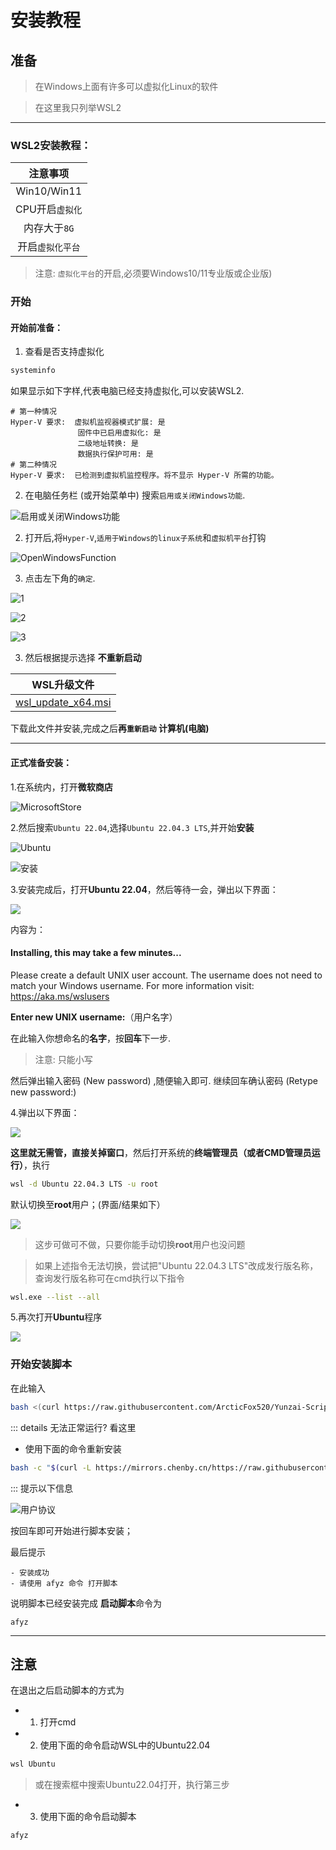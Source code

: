 # 安装教程
## 准备

> 在Windows上面有许多可以虚拟化Linux的软件

>在这里我只列举WSL2

---

### WSL2安装教程：

| 注意事项 |
| :------: |
| Win10/Win11 |
| CPU开启`虚拟化` |
| 内存大于`8G` |
| 开启`虚拟化平台` |
> 注意: `虚拟化平台`的开启,必须要Windows10/11专业版或企业版)

### 开始
#### 开始前准备：

1. 查看是否支持虚拟化
```powershell
systeminfo
```
如果显示如下字样,代表电脑已经支持虚拟化,可以安装WSL2.
```
# 第一种情况
Hyper-V 要求:  虚拟机监视器模式扩展: 是
               固件中已启用虚拟化: 是
               二级地址转换: 是
               数据执行保护可用: 是
# 第二种情况
Hyper-V 要求:  已检测到虚拟机监控程序。将不显示 Hyper-V 所需的功能。
```

2. 在电脑任务栏 (或开始菜单中) 搜索`启用或关闭Windows功能`.

![启用或关闭Windows功能](WindowsFunction.png)

2. 打开后,将`Hyper-V`,`适用于Windows的linux子系统`和`虚拟机平台`打钩

![OpenWindowsFunction](OpenWindowsFunction.png)

3. 点击左下角的`确定`.

![1](1.png)

![2](2.png)

![3](3.png)

3. 然后根据提示选择 **不重新启动**

| WSL升级文件 |
| :------: |
| [wsl_update_x64.msi](https://wslstorestorage.blob.core.windows.net/wslblob/wsl_update_x64.msi)|

下载此文件并安装,完成之后**再`重新启动` 计算机(电脑)**

---

#### 正式准备安装：
1.在系统内，打开**微软商店**

![MicrosoftStore](MicrosoftStore.png)

2.然后搜索`Ubuntu 22.04`,选择`Ubuntu 22.04.3 LTS`,并开始**安装**

![Ubuntu](ubuntu.png)

![安装](installUbuntu.png)

3.安装完成后，打开**Ubuntu 22.04**，然后等待一会，弹出以下界面：

![](name.png)

内容为：
#### Installing, this may take a few minutes...
Please create a default UNIX user account. The username does not need to match your Windows username.
For more information visit: https://aka.ms/wslusers

**Enter new UNIX username:**（用户名字）

在此输入你想命名的**名字**，按**回车**下一步.
> 注意: 只能小写

然后弹出输入密码 (New password) ,随便输入即可.
继续回车确认密码 (Retype new password:)

4.弹出以下界面：

![](HOME.png)

**这里就无需管，直接关掉窗口**，然后打开系统的**终端管理员（或者CMD管理员运行）**，执行
```bash
wsl -d Ubuntu 22.04.3 LTS -u root
```
默认切换至**root**用户；(界面/结果如下）

![](root.png)

> 这步可做可不做，只要你能手动切换**root**用户也没问题

> 如果上述指令无法切换，尝试把"Ubuntu 22.04.3 LTS"改成发行版名称，查询发行版名称可在cmd执行以下指令

```bash
wsl.exe --list --all
```

5.再次打开**Ubuntu**程序

![](RootHOME.png)

### 开始安装脚本
在此输入
```bash
bash <(curl https://raw.githubusercontent.com/ArcticFox520/Yunzai-Script/main/start)
```
::: details 无法正常运行? 看这里
- 使用下面的命令重新安装
```bash
bash -c "$(curl -L https://mirrors.chenby.cn/https://raw.githubusercontent.com/ArcticFox520/Yunzai-Script/main/start)"
```
:::
提示以下信息

![用户协议](af.png)

按回车即可开始进行脚本安装；

最后提示
```
- 安装成功
- 请使用 afyz 命令 打开脚本
```
说明脚本已经安装完成
**启动脚本**命令为
```
afyz
```
---
## 注意
在退出之后启动脚本的方式为
- 1. 打开cmd
- 2. 使用下面的命令启动WSL中的Ubuntu22.04
```powershell
wsl Ubuntu
```

>或在搜索框中搜索Ubuntu22.04打开，执行第三步

- 3. 使用下面的命令启动脚本
```bash
afyz
```
